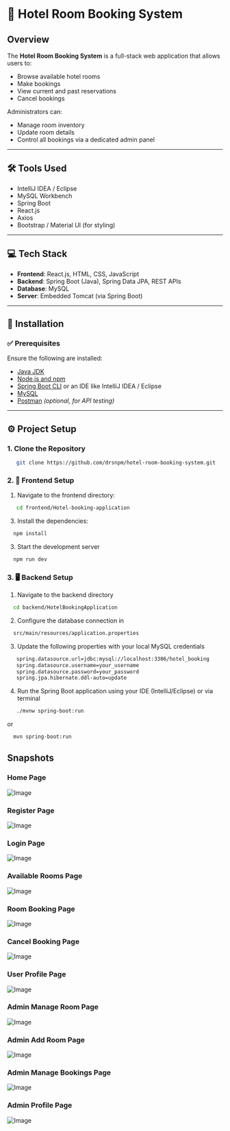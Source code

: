 # 🏨 Hotel Room Booking System

## Overview
The **Hotel Room Booking System** is a full-stack web application that allows users to:
- Browse available hotel rooms
- Make bookings
- View current and past reservations
- Cancel bookings

Administrators can:
- Manage room inventory
- Update room details
- Control all bookings via a dedicated admin panel

---

## 🛠️ Tools Used

- IntelliJ IDEA / Eclipse  
- MySQL Workbench  
- Spring Boot  
- React.js  
- Axios  
- Bootstrap / Material UI (for styling)

---

## 💻 Tech Stack

- **Frontend**: React.js, HTML, CSS, JavaScript  
- **Backend**: Spring Boot (Java), Spring Data JPA, REST APIs  
- **Database**: MySQL  
- **Server**: Embedded Tomcat (via Spring Boot)

---

## 🚀 Installation

### ✅ Prerequisites

Ensure the following are installed:

- [Java JDK](https://www.oracle.com/java/technologies/javase-downloads.html)  
- [Node.js and npm](https://nodejs.org/)  
- [Spring Boot CLI](https://docs.spring.io/spring-boot/docs/current/reference/html/getting-started.html#getting-started-installing-the-cli) or an IDE like IntelliJ IDEA / Eclipse  
- [MySQL](https://www.mysql.com/)  
- [Postman](https://www.postman.com/) *(optional, for API testing)*

---

## ⚙️ Project Setup

### 1. Clone the Repository

```bash
   git clone https://github.com/drsnpm/hotel-room-booking-system.git
```

### 2. 📂 Frontend Setup
1. Navigate to the frontend directory:
```bash
   cd frontend/Hotel-booking-application
````

3. Install the dependencies:
```bash
  npm install
````

3. Start the development server
```bash
  npm run dev
```

### 3. 🖥️ Backend Setup
1. Navigate to the backend directory
```bash
  cd backend/HotelBookingApplication
```
2. Configure the database connection in
```bash
  src/main/resources/application.properties
```
3. Update the following properties with your local MySQL credentials
```bash
   spring.datasource.url=jdbc:mysql://localhost:3306/hotel_booking
   spring.datasource.username=your_username
   spring.datasource.password=your_password
   spring.jpa.hibernate.ddl-auto=update
````

4. Run the Spring Boot application using your IDE (IntelliJ/Eclipse) or via terminal
```bash
   ./mvnw spring-boot:run
```
or
```bash
  mvn spring-boot:run
```

## Snapshots
### Home Page
![Image](https://github.com/user-attachments/assets/1ef3d0d6-14a3-4f09-a2ce-2ed9f53704b4)

### Register Page
![Image](https://github.com/user-attachments/assets/9f1132c4-e116-4b7c-8cc2-53668b477c2d)

### Login Page
![Image](https://github.com/user-attachments/assets/935925e7-0173-4a6d-af1a-961e2d90b4ec)

### Available Rooms Page
![Image](https://github.com/user-attachments/assets/1533c715-3e71-4367-9a16-6e1a39c83fd3)

### Room Booking Page
![Image](https://github.com/user-attachments/assets/3730799c-f11b-42a7-a504-4a5c9eac609f)

### Cancel Booking Page
![Image](https://github.com/user-attachments/assets/51d04d5a-4f50-418b-8fe7-400b0203d96a)

### User Profile Page
![Image](https://github.com/user-attachments/assets/f3b9db60-c11c-4c9a-8af7-a7afd8ee77f9)

### Admin Manage Room Page
![Image](https://github.com/user-attachments/assets/d82590b4-4781-41f4-b4be-61798ed6a18f)

### Admin Add Room Page
![Image](https://github.com/user-attachments/assets/912f7943-2da7-43f7-82c1-6be43594e7c6)

### Admin Manage Bookings Page
![Image](https://github.com/user-attachments/assets/ccdbc396-098c-47f3-b962-822cc351d3b1)

### Admin Profile Page
![Image](https://github.com/user-attachments/assets/618ce3a6-9ed3-4c97-b316-a0463f4828f5)
